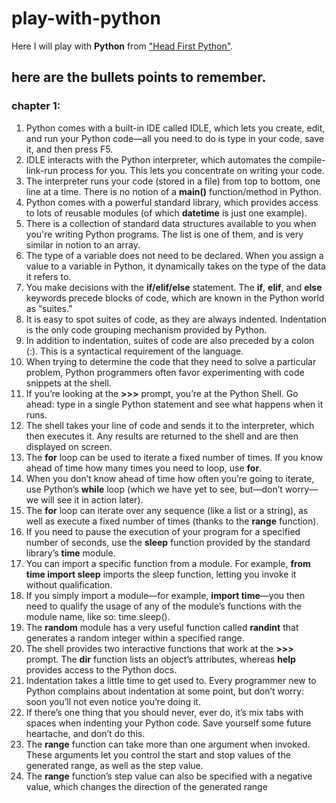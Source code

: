 # play-with-python

Here I will play with **Python** from ["Head First Python"](http://www.headfirstlabs.com/books/hfpython/book).



## here are the bullets points to remember.

### chapter 1:

1. Python comes with a built-in IDE called IDLE, which
lets you create, edit, and run your Python code—all
you need to do is type in your code, save it, and then
press F5.
2. IDLE interacts with the Python interpreter, which
automates the compile-link-run process for you. This
lets you concentrate on writing your code.
3. The interpreter runs your code (stored in a file) from
top to bottom, one line at a time. There is no notion of
a **main()** function/method in Python.
4. Python comes with a powerful standard library, which
provides access to lots of reusable modules (of which
**datetime** is just one example).
5. There is a collection of standard data structures
available to you when you're writing Python
programs. The list is one of them, and is very similar
in notion to an array.
6. The type of a variable does not need to be declared.
When you assign a value to a variable in Python, it
dynamically takes on the type of the data it refers to.
7. You make decisions with the **if/elif/else**
statement. The **if**, **elif**, and **else** keywords
precede blocks of code, which are known in the
Python world as “suites.”
8. It is easy to spot suites of code, as they are always
indented. Indentation is the only code grouping
mechanism provided by Python.
9. In addition to indentation, suites of code are also
preceded by a colon (:). This is a syntactical
requirement of the language.
10. When trying to determine the code that they
need to solve a particular problem, Python
programmers often favor experimenting with code
snippets at the shell.
11. If you’re looking at the **>>>** prompt, you’re at the
Python Shell. Go ahead: type in a single Python
statement and see what happens when it runs.
12. The shell takes your line of code and sends it to
the interpreter, which then executes it. Any results
are returned to the shell and are then displayed
on screen.
13. The **for** loop can be used to iterate a fixed
number of times. If you know ahead of time how
many times you need to loop, use **for**.
14. When you don’t know ahead of time how often
you’re going to iterate, use Python’s **while** loop
(which we have yet to see, but—don’t worry—we
will see it in action later).
15. The **for** loop can iterate over any sequence
(like a list or a string), as well as execute a fixed
number of times (thanks to the **range** function).
16. If you need to pause the execution of your
program for a specified number of seconds, use
the **sleep** function provided by the standard
library’s **time** module.
17. You can import a specific function from a module.
For example, **from time import sleep**
imports the sleep function, letting you invoke it
without qualification.
18. If you simply import a module—for example,
**import time**—you then need to qualify the
usage of any of the module’s functions with the
module name, like so: time.sleep().
19. The **random** module has a very useful function
called **randint** that generates a random
integer within a specified range.
20. The shell provides two interactive functions that
work at the **>>>** prompt. The **dir** function lists
an object’s attributes, whereas **help** provides
access to the Python docs.
21. Indentation takes a little time to get used to. Every
programmer new to Python complains about
indentation at some point, but don’t worry: soon
you’ll not even notice you’re doing it.
22. If there’s one thing that you should never, ever
do, it’s mix tabs with spaces when indenting
your Python code. Save yourself some future
heartache, and don’t do this.
23. The **range** function can take more than one
argument when invoked. These arguments let you
control the start and stop values of the generated
range, as well as the step value.
24. The **range** function’s step value can also be
specified with a negative value, which changes the
direction of the generated range